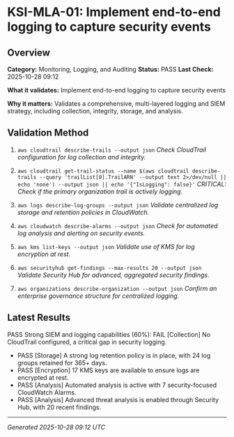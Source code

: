 # KSI-MLA-01: Implement end-to-end logging to capture security events

## Overview

**Category:** Monitoring, Logging, and Auditing
**Status:** PASS
**Last Check:** 2025-10-28 09:12

**What it validates:** Implement end-to-end logging to capture security events

**Why it matters:** Validates a comprehensive, multi-layered logging and SIEM strategy, including collection, integrity, storage, and analysis.

## Validation Method

1. `aws cloudtrail describe-trails --output json`
   *Check CloudTrail configuration for log collection and integrity.*

2. `aws cloudtrail get-trail-status --name $(aws cloudtrail describe-trails --query 'trailList[0].TrailARN' --output text 2>/dev/null || echo 'none') --output json || echo '{"IsLogging": false}'`
   *CRITICAL: Check if the primary organization trail is actively logging.*

3. `aws logs describe-log-groups --output json`
   *Validate centralized log storage and retention policies in CloudWatch.*

4. `aws cloudwatch describe-alarms --output json`
   *Check for automated log analysis and alerting on security events.*

5. `aws kms list-keys --output json`
   *Validate use of KMS for log encryption at rest.*

6. `aws securityhub get-findings --max-results 20 --output json`
   *Validate Security Hub for advanced, aggregated security findings.*

7. `aws organizations describe-organization --output json`
   *Confirm an enterprise governance structure for centralized logging.*

## Latest Results

PASS Strong SIEM and logging capabilities (60%): FAIL [Collection] No CloudTrail configured, a critical gap in security logging.
- PASS [Storage] A strong log retention policy is in place, with 24 log groups retained for 365+ days.
- PASS [Encryption] 17 KMS keys are available to ensure logs are encrypted at rest.
- PASS [Analysis] Automated analysis is active with 7 security-focused CloudWatch Alarms.
- PASS [Analysis] Advanced threat analysis is enabled through Security Hub, with 20 recent findings.

---
*Generated 2025-10-28 09:12 UTC*